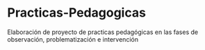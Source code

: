 # Practicas-Pedagogicas
Elaboración de proyecto de practicas pedagógicas en las fases de observación, problematización e intervención
